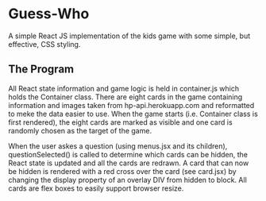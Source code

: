 # Guess-Who

A simple React JS implementation of the kids game with some simple, but effective, CSS styling.

## The Program

All React state information and game logic is held in container.js which holds the Container class. There are eight cards in the game containing information and images taken from hp-api.herokuapp.com and reformatted to meke the data easier to use. When the game starts (i.e. Container class is first rendered), the eight cards are marked as visible and one card is randomly chosen as the target of the game.

When the user askes a question (using menus.jsx and its children), questionSelected() is called to determine which cards can be hidden, the React state is updated and all the cards are redrawn. A card that can now be hidden is rendered with a red cross over the card (see card.jsx) by changing the display property of an overlay DIV from hidden to block. All cards are flex boxes to easily support browser resize. 
